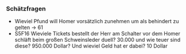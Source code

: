 ### Schätzfragen

- Wieviel Pfund will Homer vorsätzlich zunehmen um als behindert zu gelten -> 61
- S5F16 Wieviele Tickets bestellt der Herr am Schalter vor dem Homer schläft beim großen Schweinsleder duell? 30.000 und wie teuer sind diese? 950.000 Dollar? Und wieviel Geld hat er dabei? 10 Dollar
